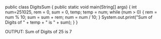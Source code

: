 public class DigitsSum
{
public static void main(String[] args) 
{
int num=251025, rem = 0, sum = 0, temp;
temp = num;
while (num > 0)
{
rem = num % 10;
sum = sum + rem;
num = num / 10;
}
System.out.print("Sum of Digits of " + temp + " is " + sum);
}
}


OUTPUT:
Sum of Digits of 25 is 7
